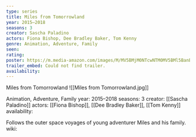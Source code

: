 ```yaml
---
type: series
title: Miles from Tomorrowland
year: 2015–2018
seasons: 3
creator: Sascha Paladino
actors: Fiona Bishop, Dee Bradley Baker, Tom Kenny
genre: Animation, Adventure, Family
seen:
rating: 
poster: https://m.media-amazon.com/images/M/MV5BMjM0NTcwNTM0MV5BMl5BanBnXkFtZTgwNjg0OTcxOTE@._V1_SX300.jpg
trailer_embed: Could not find trailer.
availability:
---
```

Miles from Tomorrowland
![[Miles from Tomorrowland.jpg]]

Animation, Adventure, Family
year: 2015–2018
seasons: 3
creator: [[Sascha Paladino]]
actors: [[Fiona Bishop]], [[Dee Bradley Baker]], [[Tom Kenny]]
availability:

Follows the outer space voyages of young adventurer Miles and his family.
wiki: 



